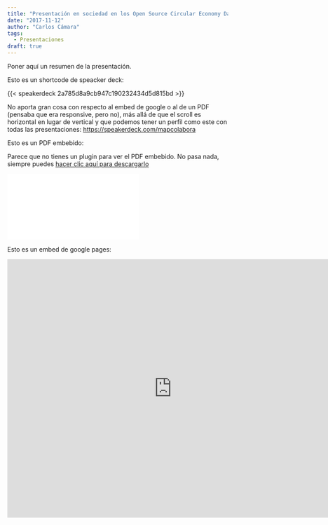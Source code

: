 ```yaml
---
title: "Presentación en sociedad en los Open Source Circular Economy Days"
date: "2017-11-12"
author: "Carlos Cámara"
tags:
  - Presentaciones
draft: true
---
```


Poner aquí un resumen de la presentación.



Esto es un shortcode de speacker deck:

{{< speakerdeck 2a785d8a9cb947c190232434d5d815bd >}}

No aporta gran cosa con respecto al embed de google o al de un PDF (pensaba que era responsive, pero no), más allá de que el scroll es horizontal en lugar de vertical y que podemos tener un perfil como este con todas las presentaciones: https://speakerdeck.com/mapcolabora

<!--more-->
Esto es un PDF embebido:

<object data="/files/20170612presentacion.pdf" type="application/pdf" width="100%" height="800px">
  <p>Parece que no tienes un plugin para ver el PDF embebido. No pasa nada, siempre puedes <a href="files/20170612presentacion.pdf">hacer clic aquí para descargarlo</a></p>
 </object>

<embed src="/files/20170612presentacion.pdf" type='application/pdf' ></embed>



Esto es un embed de google pages:

<iframe src="https://docs.google.com/presentation/d/e/2PACX-1vSeWW2cXoE--yisqqWLkCTFkypjOC5VLch8b7cJTy3me-xWN23yWMgnOuT2PJEqBXxi_wce4E9aTKKD/embed?start=false&loop=false&delayms=3000" frameborder="0" width="750" height="590" allowfullscreen="true" mozallowfullscreen="true" webkitallowfullscreen="true"></iframe>
